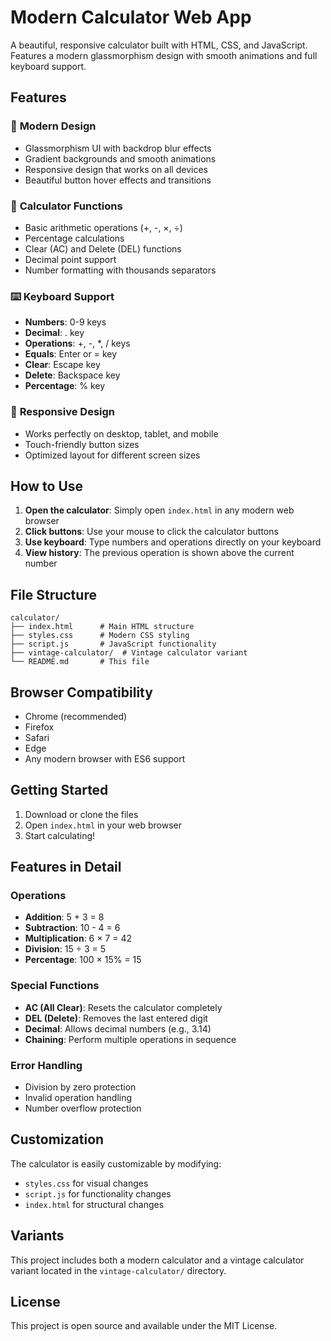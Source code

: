 # Modern Calculator Web App

A beautiful, responsive calculator built with HTML, CSS, and JavaScript. Features a modern glassmorphism design with smooth animations and full keyboard support.

## Features

### 🎨 **Modern Design**
- Glassmorphism UI with backdrop blur effects
- Gradient backgrounds and smooth animations
- Responsive design that works on all devices
- Beautiful button hover effects and transitions

### 🧮 **Calculator Functions**
- Basic arithmetic operations (+, -, ×, ÷)
- Percentage calculations
- Clear (AC) and Delete (DEL) functions
- Decimal point support
- Number formatting with thousands separators

### ⌨️ **Keyboard Support**
- **Numbers**: 0-9 keys
- **Decimal**: . key
- **Operations**: +, -, *, / keys
- **Equals**: Enter or = key
- **Clear**: Escape key
- **Delete**: Backspace key
- **Percentage**: % key

### 📱 **Responsive Design**
- Works perfectly on desktop, tablet, and mobile
- Touch-friendly button sizes
- Optimized layout for different screen sizes

## How to Use

1. **Open the calculator**: Simply open `index.html` in any modern web browser
2. **Click buttons**: Use your mouse to click the calculator buttons
3. **Use keyboard**: Type numbers and operations directly on your keyboard
4. **View history**: The previous operation is shown above the current number

## File Structure

```
calculator/
├── index.html      # Main HTML structure
├── styles.css      # Modern CSS styling
├── script.js       # JavaScript functionality
├── vintage-calculator/  # Vintage calculator variant
└── README.md       # This file
```

## Browser Compatibility

- Chrome (recommended)
- Firefox
- Safari
- Edge
- Any modern browser with ES6 support

## Getting Started

1. Download or clone the files
2. Open `index.html` in your web browser
3. Start calculating!

## Features in Detail

### Operations
- **Addition**: 5 + 3 = 8
- **Subtraction**: 10 - 4 = 6
- **Multiplication**: 6 × 7 = 42
- **Division**: 15 ÷ 3 = 5
- **Percentage**: 100 × 15% = 15

### Special Functions
- **AC (All Clear)**: Resets the calculator completely
- **DEL (Delete)**: Removes the last entered digit
- **Decimal**: Allows decimal numbers (e.g., 3.14)
- **Chaining**: Perform multiple operations in sequence

### Error Handling
- Division by zero protection
- Invalid operation handling
- Number overflow protection

## Customization

The calculator is easily customizable by modifying:
- `styles.css` for visual changes
- `script.js` for functionality changes
- `index.html` for structural changes

## Variants

This project includes both a modern calculator and a vintage calculator variant located in the `vintage-calculator/` directory.

## License

This project is open source and available under the MIT License.
